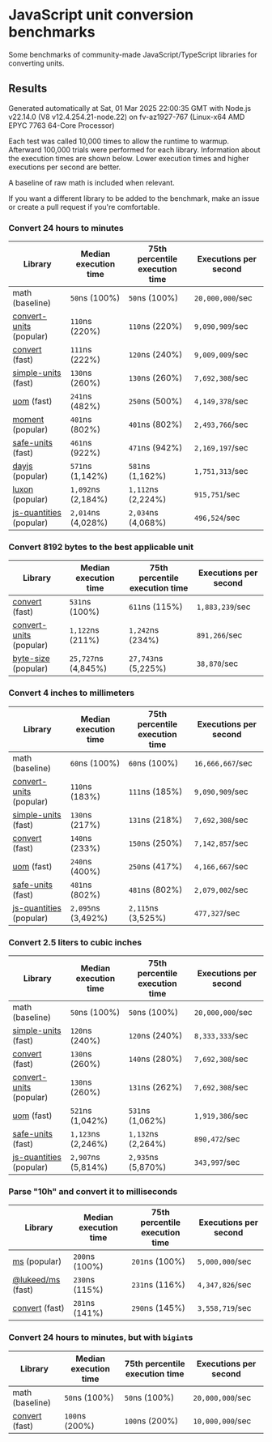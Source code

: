 # JavaScript unit conversion benchmarks

Some benchmarks of community-made JavaScript/TypeScript libraries for converting units.

## Results

<!-- beginblock(results) -->

Generated automatically at Sat, 01 Mar 2025 22:00:35 GMT with Node.js v22.14.0 (V8 v12.4.254.21-node.22) on fv-az1927-767 (Linux-x64 AMD EPYC 7763 64-Core Processor)

Each test was called 10,000 times to allow the runtime to warmup.
Afterward 100,000 trials were performed for each library.
Information about the execution times are shown below.
Lower execution times and higher executions per second are better.

A baseline of raw math is included when relevant.

If you want a different library to be added to the benchmark, make an issue or create a pull request if you're comfortable.

### Convert 24 hours to minutes

| Library                                                            | Median execution time | 75th percentile execution time | Executions per second |
| ------------------------------------------------------------------ | --------------------- | ------------------------------ | --------------------- |
| math (baseline)                                                    | `50`ns (100%)         | `50`ns (100%)                  | `20,000,000`/sec      |
| [convert-units](https://npmjs.com/package/convert-units) (popular) | `110`ns (220%)        | `110`ns (220%)                 | `9,090,909`/sec       |
| [convert](https://npmjs.com/package/convert) (fast)                | `111`ns (222%)        | `120`ns (240%)                 | `9,009,009`/sec       |
| [simple-units](https://npmjs.com/package/simple-units) (fast)      | `130`ns (260%)        | `130`ns (260%)                 | `7,692,308`/sec       |
| [uom](https://npmjs.com/package/uom) (fast)                        | `241`ns (482%)        | `250`ns (500%)                 | `4,149,378`/sec       |
| [moment](https://npmjs.com/package/moment) (popular)               | `401`ns (802%)        | `401`ns (802%)                 | `2,493,766`/sec       |
| [safe-units](https://npmjs.com/package/safe-units) (fast)          | `461`ns (922%)        | `471`ns (942%)                 | `2,169,197`/sec       |
| [dayjs](https://npmjs.com/package/dayjs) (popular)                 | `571`ns (1,142%)      | `581`ns (1,162%)               | `1,751,313`/sec       |
| [luxon](https://npmjs.com/package/luxon) (popular)                 | `1,092`ns (2,184%)    | `1,112`ns (2,224%)             | `915,751`/sec         |
| [js-quantities](https://npmjs.com/package/js-quantities) (popular) | `2,014`ns (4,028%)    | `2,034`ns (4,068%)             | `496,524`/sec         |

### Convert 8192 bytes to the best applicable unit

| Library                                                            | Median execution time | 75th percentile execution time | Executions per second |
| ------------------------------------------------------------------ | --------------------- | ------------------------------ | --------------------- |
| [convert](https://npmjs.com/package/convert) (fast)                | `531`ns (100%)        | `611`ns (115%)                 | `1,883,239`/sec       |
| [convert-units](https://npmjs.com/package/convert-units) (popular) | `1,122`ns (211%)      | `1,242`ns (234%)               | `891,266`/sec         |
| [byte-size](https://npmjs.com/package/byte-size) (popular)         | `25,727`ns (4,845%)   | `27,743`ns (5,225%)            | `38,870`/sec          |

### Convert 4 inches to millimeters

| Library                                                            | Median execution time | 75th percentile execution time | Executions per second |
| ------------------------------------------------------------------ | --------------------- | ------------------------------ | --------------------- |
| math (baseline)                                                    | `60`ns (100%)         | `60`ns (100%)                  | `16,666,667`/sec      |
| [convert-units](https://npmjs.com/package/convert-units) (popular) | `110`ns (183%)        | `111`ns (185%)                 | `9,090,909`/sec       |
| [simple-units](https://npmjs.com/package/simple-units) (fast)      | `130`ns (217%)        | `131`ns (218%)                 | `7,692,308`/sec       |
| [convert](https://npmjs.com/package/convert) (fast)                | `140`ns (233%)        | `150`ns (250%)                 | `7,142,857`/sec       |
| [uom](https://npmjs.com/package/uom) (fast)                        | `240`ns (400%)        | `250`ns (417%)                 | `4,166,667`/sec       |
| [safe-units](https://npmjs.com/package/safe-units) (fast)          | `481`ns (802%)        | `481`ns (802%)                 | `2,079,002`/sec       |
| [js-quantities](https://npmjs.com/package/js-quantities) (popular) | `2,095`ns (3,492%)    | `2,115`ns (3,525%)             | `477,327`/sec         |

### Convert 2.5 liters to cubic inches

| Library                                                            | Median execution time | 75th percentile execution time | Executions per second |
| ------------------------------------------------------------------ | --------------------- | ------------------------------ | --------------------- |
| math (baseline)                                                    | `50`ns (100%)         | `50`ns (100%)                  | `20,000,000`/sec      |
| [simple-units](https://npmjs.com/package/simple-units) (fast)      | `120`ns (240%)        | `120`ns (240%)                 | `8,333,333`/sec       |
| [convert](https://npmjs.com/package/convert) (fast)                | `130`ns (260%)        | `140`ns (280%)                 | `7,692,308`/sec       |
| [convert-units](https://npmjs.com/package/convert-units) (popular) | `130`ns (260%)        | `131`ns (262%)                 | `7,692,308`/sec       |
| [uom](https://npmjs.com/package/uom) (fast)                        | `521`ns (1,042%)      | `531`ns (1,062%)               | `1,919,386`/sec       |
| [safe-units](https://npmjs.com/package/safe-units) (fast)          | `1,123`ns (2,246%)    | `1,132`ns (2,264%)             | `890,472`/sec         |
| [js-quantities](https://npmjs.com/package/js-quantities) (popular) | `2,907`ns (5,814%)    | `2,935`ns (5,870%)             | `343,997`/sec         |

### Parse "10h" and convert it to milliseconds

| Library                                                   | Median execution time | 75th percentile execution time | Executions per second |
| --------------------------------------------------------- | --------------------- | ------------------------------ | --------------------- |
| [ms](https://npmjs.com/package/ms) (popular)              | `200`ns (100%)        | `201`ns (100%)                 | `5,000,000`/sec       |
| [@lukeed/ms](https://npmjs.com/package/@lukeed/ms) (fast) | `230`ns (115%)        | `231`ns (116%)                 | `4,347,826`/sec       |
| [convert](https://npmjs.com/package/convert) (fast)       | `281`ns (141%)        | `290`ns (145%)                 | `3,558,719`/sec       |

### Convert 24 hours to minutes, but with `bigint`s

| Library                                             | Median execution time | 75th percentile execution time | Executions per second |
| --------------------------------------------------- | --------------------- | ------------------------------ | --------------------- |
| math (baseline)                                     | `50`ns (100%)         | `50`ns (100%)                  | `20,000,000`/sec      |
| [convert](https://npmjs.com/package/convert) (fast) | `100`ns (200%)        | `100`ns (200%)                 | `10,000,000`/sec      |

<!-- endblock(results) -->
